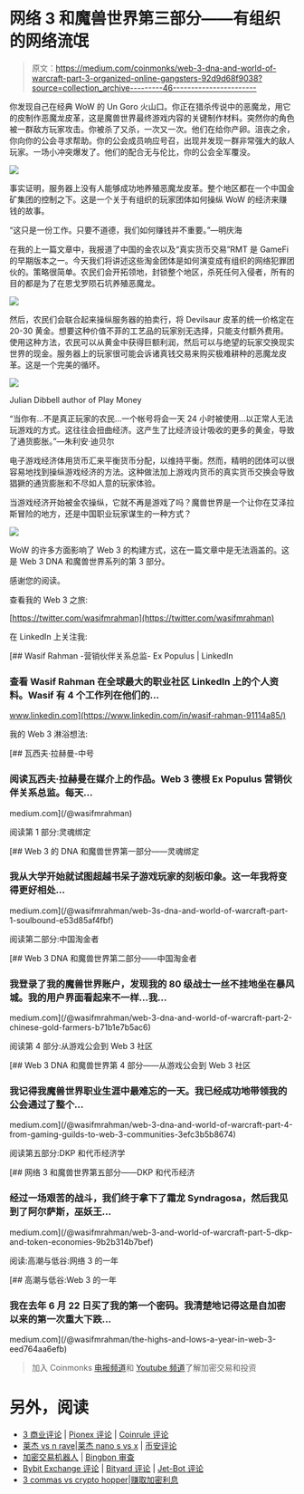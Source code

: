 # 网络 3 和魔兽世界第三部分——有组织的网络流氓

> 原文：<https://medium.com/coinmonks/web-3-dna-and-world-of-warcraft-part-3-organized-online-gangsters-92d9d68f9038?source=collection_archive---------46----------------------->

你发现自己在经典 WoW 的 Un Goro 火山口。你正在猎杀传说中的恶魔龙，用它的皮制作恶魔龙皮革，这是魔兽世界最终游戏内容的关键制作材料。突然你的角色被一群敌方玩家攻击。你被杀了又杀，一次又一次。他们在给你产卵。沮丧之余，你向你的公会寻求帮助。你的公会成员响应号召，出现并发现一群非常强大的敌人玩家。一场小冲突爆发了。他们的配合无与伦比，你的公会全军覆没。

![](img/a8f69935b6103768000ba9f592a94a39.png)

事实证明，服务器上没有人能够成功地养殖恶魔龙皮革。整个地区都在一个中国金矿集团的控制之下。这是一个关于有组织的玩家团体如何操纵 WoW 的经济来赚钱的故事。

“这只是一份工作。只要不道德，我们如何赚钱并不重要。”—明庆海

在我的上一篇文章中，我报道了中国的金农以及“真实货币交易”RMT 是 GameFi 的早期版本之一。今天我们将讲述这些淘金团体是如何演变成有组织的网络犯罪团伙的。策略很简单。农民们会开拓领地，封锁整个地区，杀死任何入侵者，所有的目的都是为了在恩戈罗陨石坑养殖恶魔龙。

![](img/e5287b133acf94ee787112f673234655.png)

然后，农民们会联合起来操纵服务器的拍卖行，将 Devilsaur 皮革的统一价格定在 20-30 黄金。想要这种价值不菲的工艺品的玩家别无选择，只能支付额外费用。使用这种方法，农民可以从黄金中获得巨额利润，然后可以与绝望的玩家交换现实世界的现金。服务器上的玩家很可能会诉诸真钱交易来购买极难耕种的恶魔龙皮革。这是一个完美的循环。

![](img/432662b85944b07768cd55bc729028d3.png)

Julian Dibbell author of Play Money

“当你有…不是真正玩家的农民…一个帐号将会一天 24 小时被使用…以正常人无法玩游戏的方式。这往往会扭曲经济。这产生了比经济设计吸收的更多的黄金，导致了通货膨胀。”—朱利安·迪贝尔

电子游戏经济体用货币汇来平衡货币分配，以维持平衡。然而，精明的团体可以很容易地找到操纵游戏经济的方法。这种做法加上游戏内货币的真实货币交换会导致猖獗的通货膨胀和不尽如人意的玩家体验。

当游戏经济开始被金农操纵，它就不再是游戏了吗？魔兽世界是一个让你在艾泽拉斯冒险的地方，还是中国职业玩家谋生的一种方式？

![](img/ce7ada77659d89418235ed5270f02dbb.png)

WoW 的许多方面影响了 Web 3 的构建方式，这在一篇文章中是无法涵盖的。这是 Web 3 DNA 和魔兽世界系列的第 3 部分。

感谢您的阅读。

查看我的 Web 3 之旅:

[https://twitter.com/wasifmrahman](https://twitter.com/wasifmrahman)

在 LinkedIn 上关注我:

[](https://www.linkedin.com/in/wasif-rahman-91114a85/) [## Wasif Rahman -营销伙伴关系总监- Ex Populus | LinkedIn

### 查看 Wasif Rahman 在全球最大的职业社区 LinkedIn 上的个人资料。Wasif 有 4 个工作列在他们的…

www.linkedin.com](https://www.linkedin.com/in/wasif-rahman-91114a85/) 

我的 Web 3 淋浴想法:

[](/@wasifmrahman) [## 瓦西夫·拉赫曼-中号

### 阅读瓦西夫·拉赫曼在媒介上的作品。Web 3 德根 Ex Populus 营销伙伴关系总监。每天…

medium.com](/@wasifmrahman) 

阅读第 1 部分:灵魂绑定

[](/@wasifmrahman/web-3s-dna-and-world-of-warcraft-part-1-soulbound-e53d85af4fbf) [## Web 3 的 DNA 和魔兽世界第一部分——灵魂绑定

### 我从大学开始就试图超越书呆子游戏玩家的刻板印象。这一年我将变得更好相处…

medium.com](/@wasifmrahman/web-3s-dna-and-world-of-warcraft-part-1-soulbound-e53d85af4fbf) 

阅读第二部分:中国淘金者

[](/@wasifmrahman/web-3-dna-and-world-of-warcraft-part-2-chinese-gold-farmers-b71b1e7b5ac6) [## Web 3 DNA 和魔兽世界第二部分——中国淘金者

### 我登录了我的魔兽世界账户，发现我的 80 级战士一丝不挂地坐在暴风城。我的用户界面看起来不一样…我…

medium.com](/@wasifmrahman/web-3-dna-and-world-of-warcraft-part-2-chinese-gold-farmers-b71b1e7b5ac6) 

阅读第 4 部分:从游戏公会到 Web 3 社区

[](/@wasifmrahman/web-3-dna-and-world-of-warcraft-part-4-from-gaming-guilds-to-web-3-communities-3efc3b5b8674) [## Web 3 DNA 和魔兽世界第 4 部分——从游戏公会到 Web 3 社区

### 我记得我魔兽世界职业生涯中最难忘的一天。我已经成功地带领我的公会通过了整个…

medium.com](/@wasifmrahman/web-3-dna-and-world-of-warcraft-part-4-from-gaming-guilds-to-web-3-communities-3efc3b5b8674) 

阅读第五部分:DKP 和代币经济学

[](/@wasifmrahman/web-3-and-world-of-warcraft-part-5-dkp-and-token-economies-9b2b314b7bef) [## 网络 3 和魔兽世界第五部分——DKP 和代币经济

### 经过一场艰苦的战斗，我们终于拿下了霜龙 Syndragosa，然后我见到了阿尔萨斯，巫妖王…

medium.com](/@wasifmrahman/web-3-and-world-of-warcraft-part-5-dkp-and-token-economies-9b2b314b7bef) 

阅读:高潮与低谷:网络 3 的一年

[](/@wasifmrahman/the-highs-and-lows-a-year-in-web-3-eed764aa6efb) [## 高潮与低谷:Web 3 的一年

### 我在去年 6 月 22 日买了我的第一个密码。我清楚地记得这是自加密以来的第一次重大下跌…

medium.com](/@wasifmrahman/the-highs-and-lows-a-year-in-web-3-eed764aa6efb) 

> 加入 Coinmonks [电报频道](https://t.me/coincodecap)和 [Youtube 频道](https://www.youtube.com/c/coinmonks/videos)了解加密交易和投资

# 另外，阅读

*   [3 商业评论](/coinmonks/3commas-review-an-excellent-crypto-trading-bot-2020-1313a58bec92) | [Pionex 评论](https://coincodecap.com/pionex-review-exchange-with-crypto-trading-bot) | [Coinrule 评论](/coinmonks/coinrule-review-2021-a-beginner-friendly-crypto-trading-bot-daf0504848ba)
*   [莱杰 vs n rave](/coinmonks/ledger-vs-ngrave-zero-7e40f0c1d694)|[莱杰 nano s vs x](/coinmonks/ledger-nano-s-vs-x-battery-hardware-price-storage-59a6663fe3b0) | [币安评论](/coinmonks/binance-review-ee10d3bf3b6e)
*   [加密交易机器人](/coinmonks/crypto-trading-bot-c2ffce8acb2a) | [Bingbon 审查](https://coincodecap.com/bingbon-review)
*   [Bybit Exchange 评论](/coinmonks/bybit-exchange-review-dbd570019b71) | [Bityard 评论](https://coincodecap.com/bityard-reivew) | [Jet-Bot 评论](https://coincodecap.com/jet-bot-review)
*   [3 commas vs crypto hopper](/coinmonks/3commas-vs-pionex-vs-cryptohopper-best-crypto-bot-6a98d2baa203)|[赚取加密利息](/coinmonks/earn-crypto-interest-b10b810fdda3)